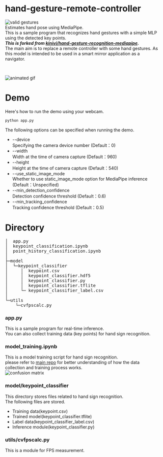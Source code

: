 # hand-gesture-remote-controller
![valid gestures](https://raw.github.com/AladdinT/hand-gesture-remote-controller/main/media/remote_gestures.png "remote_gestures")
<br>
Estimates hand pose using MediaPipe.<br> 
This is a sample program that recognizes hand gestures with a simple MLP using the detected key points.
<br> 
_️**This is forked from [kinivi/hand-gesture-recognition-mediapipe](https://github.com/kinivi/hand-gesture-recognition-mediapipe).**_
<br>
The main aim is to replace a remote controller with some hand gestures. As this model is intended to be used in a smart mirror application as a navigator.

<br>

![animated gif](https://raw.github.com/AladdinT/hand-gesture-remote-controller/main/media/animation.gif)

# Demo
Here's how to run the demo using your webcam.
```bash
python app.py
```

The following options can be specified when running the demo.
* --device<br>Specifying the camera device number (Default：0)
* --width<br>Width at the time of camera capture (Default：960)
* --height<br>Height at the time of camera capture (Default：540)
* --use_static_image_mode<br>Whether to use static_image_mode option for MediaPipe inference (Default：Unspecified)
* --min_detection_confidence<br>
Detection confidence threshold (Default：0.6)
* --min_tracking_confidence<br>
Tracking confidence threshold (Default：0.5)

# Directory
<pre>
│  app.py
│  keypoint_classification.ipynb
│  point_history_classification.ipynb
│  
├─model
│  └─keypoint_classifier
│     │  keypoint.csv
│     │  keypoint_classifier.hdf5
│     │  keypoint_classifier.py
│     │  keypoint_classifier.tflite
│     └─ keypoint_classifier_label.csv
│
└─utils
    └─cvfpscalc.py
</pre>
### app.py
This is a sample program for real-time inference.<br>
You can also collect training data (key points) for hand sign recognition.<br>


### model_training.ipynb
This is a model training script for hand sign recognition.<br>
please refer to [main repo](https://github.com/kinivi/hand-gesture-recognition-mediapipe) for better understanding of how the data collection and training process works. 
<br>
![confusion matrix](https://raw.github.com/AladdinT/hand-gesture-remote-controller/main/media/confusion_matrix.png "confusion_matrix")


### model/keypoint_classifier
This directory stores files related to hand sign recognition.<br>
The following files are stored.
* Training data(keypoint.csv)
* Trained model(keypoint_classifier.tflite)
* Label data(keypoint_classifier_label.csv)
* Inference module(keypoint_classifier.py)

### utils/cvfpscalc.py
This is a module for FPS measurement.
